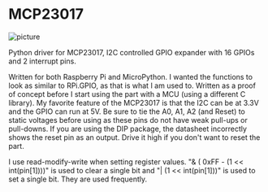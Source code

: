 # MCP23017
![picture](https://cdn-shop.adafruit.com/970x728/732-02.jpg)

Python driver for MCP23017, I2C controlled GPIO expander with 16 GPIOs and 2 interrupt pins.

Written for both Raspberry Pi and MicroPython. I wanted the functions to look as similar to RPi.GPIO, as that is what I am used to. Written as a proof of concept before I start using the part with a MCU (using a different C library). My favorite feature of the MCP23017 is that the I2C can be at 3.3V and the GPIO can run at 5V. Be sure to tie the A0, A1, A2 (and Reset) to static voltages before using as these pins do not have weak pull-ups or pull-downs. If you are using the DIP package, the datasheet incorrectly shows the reset pin as an output. Drive it high if you don't want to reset the part.

I use read-modify-write when setting register values. "& ( 0xFF - (1 << int(pin[1])))" is used to clear a single bit and "| (1 << int(pin[1]))" is used to set a single bit. They are used frequently. 
